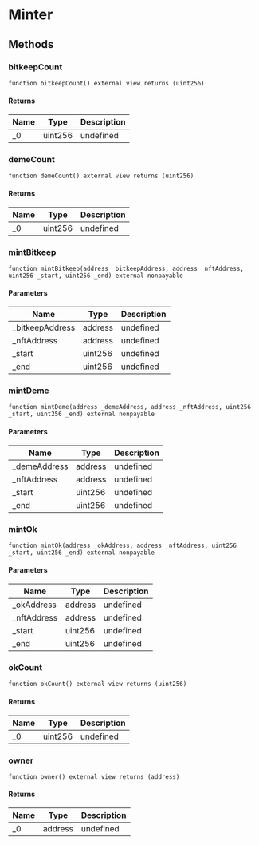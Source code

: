 # Minter









## Methods

### bitkeepCount

```solidity
function bitkeepCount() external view returns (uint256)
```






#### Returns

| Name | Type | Description |
|---|---|---|
| _0 | uint256 | undefined

### demeCount

```solidity
function demeCount() external view returns (uint256)
```






#### Returns

| Name | Type | Description |
|---|---|---|
| _0 | uint256 | undefined

### mintBitkeep

```solidity
function mintBitkeep(address _bitkeepAddress, address _nftAddress, uint256 _start, uint256 _end) external nonpayable
```





#### Parameters

| Name | Type | Description |
|---|---|---|
| _bitkeepAddress | address | undefined
| _nftAddress | address | undefined
| _start | uint256 | undefined
| _end | uint256 | undefined

### mintDeme

```solidity
function mintDeme(address _demeAddress, address _nftAddress, uint256 _start, uint256 _end) external nonpayable
```





#### Parameters

| Name | Type | Description |
|---|---|---|
| _demeAddress | address | undefined
| _nftAddress | address | undefined
| _start | uint256 | undefined
| _end | uint256 | undefined

### mintOk

```solidity
function mintOk(address _okAddress, address _nftAddress, uint256 _start, uint256 _end) external nonpayable
```





#### Parameters

| Name | Type | Description |
|---|---|---|
| _okAddress | address | undefined
| _nftAddress | address | undefined
| _start | uint256 | undefined
| _end | uint256 | undefined

### okCount

```solidity
function okCount() external view returns (uint256)
```






#### Returns

| Name | Type | Description |
|---|---|---|
| _0 | uint256 | undefined

### owner

```solidity
function owner() external view returns (address)
```






#### Returns

| Name | Type | Description |
|---|---|---|
| _0 | address | undefined




